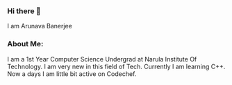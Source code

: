 ### Hi there 👋
I am Arunava Banerjee 

### About Me:
I am a 1st Year Computer Science Undergrad at Narula Institute Of Technology. I am very new in this field of Tech. Currently I am learning C++. Now a days I am little bit active on Codechef. 

<!--
**arunava2018/arunava2018** is a ✨ _special_ ✨ repository because its `README.md` (this file) appears on your GitHub profile.

Here are some ideas to get you started:

- 🔭 I’m currently working on ...
- 🌱 I’m currently learning ...
- 👯 I’m looking to collaborate on ...
- 🤔 I’m looking for help with ...
- 💬 Ask me about ...
- 📫 How to reach me: ...
- 😄 Pronouns: ...
- ⚡ Fun fact: ...
-->
